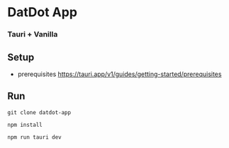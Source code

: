 # DatDot App

### Tauri + Vanilla

## Setup

- prerequisites https://tauri.app/v1/guides/getting-started/prerequisites

## Run

`git clone datdot-app`

`npm install`

`npm run tauri dev`




